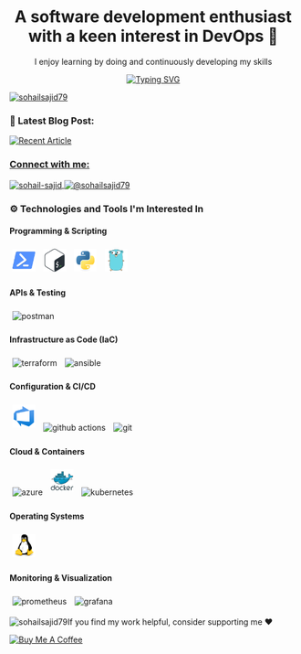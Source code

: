 <h1 align="center">A software development enthusiast with a keen interest in DevOps 👋</h1>
<p align="center">I enjoy learning by doing and continuously developing my skills</p>
<div align="center">
  <a href="https://git.io/typing-svg">
    <img src="https://readme-typing-svg.demolab.com?font=Fira+Code&duration=6000&pause=1000&center=true&vCenter=true&width=435&lines=Learning%2C+Developing%2C+Sharing" alt="Typing SVG" />
  </a>
</div>

<p align="left">
  <a href="https://github.com/ryo-ma/github-profile-trophy">
    <img src="https://github-profile-trophy.vercel.app/?username=sohailsajid79" alt="sohailsajid79" />
  </a>
</p>

<h3 align="left">📕 Latest Blog Post:</h3>
 <a target="_blank" href="https://github-readme-medium-recent-article.vercel.app/medium/@sohailsajid79/0"><img src="https://github-readme-medium-recent-article.vercel.app/medium/@sohailsajid79/0" alt="Recent Article">

<h3 align="left">Connect with me:</h3>
<p align="left">
  <a href="https://linkedin.com/in/sohail-sajid" target="blank">
    <img align="center" src="https://raw.githubusercontent.com/rahuldkjain/github-profile-readme-generator/master/src/images/icons/Social/linked-in-alt.svg" alt="sohail-sajid" height="30" width="40" />
  </a>
  <a href="https://medium.com/@sohailsajid79" target="blank">
    <img align="center" src="https://raw.githubusercontent.com/rahuldkjain/github-profile-readme-generator/master/src/images/icons/Social/medium.svg" alt="@sohailsajid79" height="30" width="40" />
  </a>
</p>

<h3 align="left">⚙️ Technologies and Tools I'm Interested In</h3>

<h4>Programming & Scripting</h4>
<p align="left">
  <img src="https://raw.githubusercontent.com/devicons/devicon/master/icons/powershell/powershell-original.svg" alt="powershell" width="40" height="40" style="margin: 5px;"/>
  <img src="https://raw.githubusercontent.com/devicons/devicon/master/icons/bash/bash-original.svg" alt="bash" width="40" height="40" style="margin: 5px;"/>
  <img src="https://raw.githubusercontent.com/devicons/devicon/master/icons/python/python-original.svg" alt="python" width="40" height="40" style="margin: 5px;"/>
  <img src="https://raw.githubusercontent.com/devicons/devicon/master/icons/go/go-original.svg" alt="go" width="40" height="40" style="margin: 5px;"/>
</p>

<h4>APIs & Testing</h4>
<p align="left">
  <img src="https://www.vectorlogo.zone/logos/getpostman/getpostman-icon.svg" alt="postman" width="40" height="40" style="margin: 5px;"/>
</p>

<h4>Infrastructure as Code (IaC)</h4>
<p align="left">
  <img src="https://www.vectorlogo.zone/logos/terraformio/terraformio-icon.svg" alt="terraform" width="40" height="40" style="margin: 5px;"/>
  <img src="https://www.vectorlogo.zone/logos/ansible/ansible-icon.svg" alt="ansible" width="40" height="40" style="margin: 5px;"/>
</p>

<h4>Configuration & CI/CD</h4>
<p align="left">
  <img src="https://raw.githubusercontent.com/devicons/devicon/master/icons/azuredevops/azuredevops-original.svg" alt="azure devops" width="40" height="40" style="margin: 5px;"/>
  <img src="https://avatars.githubusercontent.com/u/44036562?s=200&v=4" alt="github actions" width="40" height="40" style="margin: 5px;"/>
  <img src="https://www.vectorlogo.zone/logos/git-scm/git-scm-icon.svg" alt="git" width="40" height="40" style="margin: 5px;"/>
</p>

<h4>Cloud & Containers</h4>
<p align="left">
  <img src="https://www.vectorlogo.zone/logos/microsoft_azure/microsoft_azure-icon.svg" alt="azure" width="40" height="40" style="margin: 5px;"/>
  <img src="https://raw.githubusercontent.com/devicons/devicon/master/icons/docker/docker-original-wordmark.svg" alt="docker" width="40" height="40" style="margin: 5px;"/>
  <img src="https://www.vectorlogo.zone/logos/kubernetes/kubernetes-icon.svg" alt="kubernetes" width="40" height="40" style="margin: 5px;"/>
</p>

<h4>Operating Systems</h4>
<p align="left">
  <img src="https://raw.githubusercontent.com/devicons/devicon/master/icons/linux/linux-original.svg" alt="linux" width="40" height="40" style="margin: 5px;"/>
</p>

<h4>Monitoring & Visualization</h4>
<p align="left">
  <img src="https://www.vectorlogo.zone/logos/prometheusio/prometheusio-icon.svg" alt="prometheus" width="40" height="40" style="margin: 5px;"/>
  <img src="https://www.vectorlogo.zone/logos/grafana/grafana-icon.svg" alt="grafana" width="40" height="40" style="margin: 5px;"/>
</p>

  <img align="left" src="https://github-readme-stats.vercel.app/api/top-langs?username=sohailsajid79&show_icons=true&locale=en&layout=compact" alt="sohailsajid79" />
</p>

<p>If you find my work helpful, consider supporting me ❤️</p>
<a href="https://www.buymeacoffee.com/sohailsajid" target="_blank"><img src="https://cdn.buymeacoffee.com/buttons/v2/default-violet.png" alt="Buy Me A Coffee" style="height: 60px !important;width: 217px !important;" ></a>
